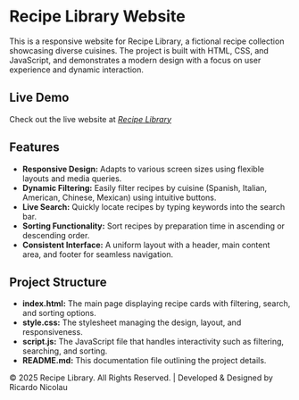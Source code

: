 # Recipe Library Website

This is a responsive website for Recipe Library, a fictional recipe collection showcasing diverse cuisines. The project is built with HTML, CSS, and JavaScript, and demonstrates a modern design with a focus on user experience and dynamic interaction.

## Live Demo

Check out the live website at _[Recipe Library](https://recipe-library.netlify.app/)_

## Features

- **Responsive Design:** Adapts to various screen sizes using flexible layouts and media queries.
- **Dynamic Filtering:** Easily filter recipes by cuisine (Spanish, Italian, American, Chinese, Mexican) using intuitive buttons.
- **Live Search:** Quickly locate recipes by typing keywords into the search bar.
- **Sorting Functionality:** Sort recipes by preparation time in ascending or descending order.
- **Consistent Interface:** A uniform layout with a header, main content area, and footer for seamless navigation.

## Project Structure

- **index.html:** The main page displaying recipe cards with filtering, search, and sorting options.
- **style.css:** The stylesheet managing the design, layout, and responsiveness.
- **script.js:** The JavaScript file that handles interactivity such as filtering, searching, and sorting.
- **README.md:** This documentation file outlining the project details.

© 2025 Recipe Library. All Rights Reserved. | Developed & Designed by Ricardo Nicolau
